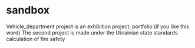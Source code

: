 # sandbox
Vehicle_department project is an exhibition project, portfolio (if you like this word)
The second project is made under the Ukrainian state standards calculation of fire safety
